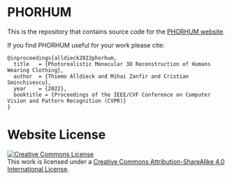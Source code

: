 # PHORHUM

This is the repository that contains source code for the [PHORHUM website](https://phorhum.github.io).

If you find PHORHUM useful for your work please cite:
```
@inproceedings{alldieck2022phorhum,
  title	  = {Photorealistic Monocular 3D Reconstruction of Humans Wearing Clothing},
  author  = {Thiemo Alldieck and Mihai Zanfir and Cristian Sminchisescu},
  year	  = {2022},
  booktitle = {Proceedings of the IEEE/CVF Conference on Computer Vision and Pattern Recognition (CVPR)}
}
```

# Website License
<a rel="license" href="http://creativecommons.org/licenses/by-sa/4.0/"><img alt="Creative Commons License" style="border-width:0" src="https://i.creativecommons.org/l/by-sa/4.0/88x31.png" /></a><br />This work is licensed under a <a rel="license" href="http://creativecommons.org/licenses/by-sa/4.0/">Creative Commons Attribution-ShareAlike 4.0 International License</a>.
